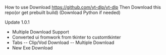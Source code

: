 How to use
Download https://github.com/yt-dlp/yt-dlp
Then Download this repo(or get prebuilt build)
(Download Python if needed)

Update 1.0.1
- Multiple Download Support
- Converted ui fromwork from tkinter to customtkinter
- Tabs
-- Clip/Vod Download
-- Multiple Download
- New Exe Download
